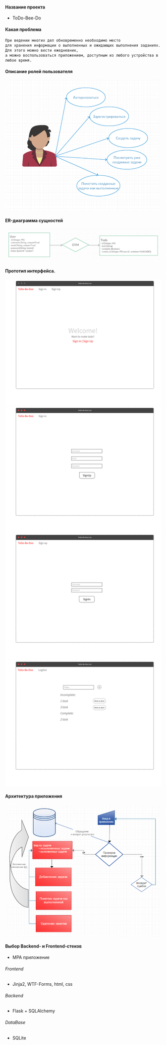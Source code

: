 #### Название проекта
-  ToDo-Bee-Do

#### Какая проблема
    При ведении многих дел обновременно необходимо место 
    для хранения информации о выполненных и ожидающих выполнения заданиях.
    Для этого можно вести ежедневник, 
    а можно воспользоваться приложением, доступным из любого устройства в любое время.
#### Описание ролей пользователя
![](report/usecase.PNG)
#### ER-диаграмма сущностей
![](report/er.PNG)
#### Прототип интерфейса.
![](report/1.png)
![](report/2.png)
![](report/3.jpg)
![](report/4.png)
#### Архитектура приложения
![](report/FB-DB.PNG)
#### Выбор Backend- и Frontend-стеков
- MPA приложение
###### Frontend

- Jinja2, WTF-Forms, html, css
###### Backend

- Flask + SQLAlchemy

###### DataBase

- SQLite
